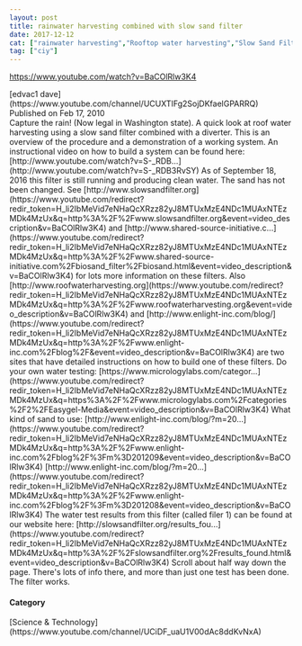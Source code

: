 ```yaml
---
layout: post
title: rainwater harvesting combined with slow sand filter
date: 2017-12-12
cat: ["rainwater harvesting","Rooftop water harvesting","Slow Sand Filter","slow sand filter"]
tag: ["ciy"]
---
```


https://www.youtube.com/watch?v=BaCOlRlw3K4
<div id="top-row" class="style-scope ytd-video-secondary-info-renderer">
<div id="upload-info" class="style-scope ytd-video-owner-renderer">
<div id="owner-container" class="style-scope ytd-video-owner-renderer">[edvac1 dave](https://www.youtube.com/channel/UCUXTIFg2SojDKfaelGPARRQ)</div>
<span class="date style-scope ytd-video-secondary-info-renderer">Published on Feb 17, 2010</span></div>
<div id="sponsor-button" class="style-scope ytd-video-owner-renderer">
<span id="watch7-subscription-container" class="style-scope ytd-subscribe-button-renderer"></span></div>
</div>
<div id="content" class="style-scope ytd-expander">Capture the rain! (Now legal in Washington state). A quick look at roof water harvesting using a slow sand filter combined with a diverter. This is an overview of the procedure and a demonstration of a working system. An instructional video on how to build a system can be found here: [http://www.youtube.com/watch?v=S-_RDB...](http://www.youtube.com/watch?v=S-_RDB3RvSY) As of September 18, 2016 this filter is still running and producing clean water. The sand has not been changed. See [http://www.slowsandfilter.org](https://www.youtube.com/redirect?redir_token=H_li2IbMeVid7eNHaQcXRzz82yJ8MTUxMzE4NDc1MUAxNTEzMDk4MzUx&q=http%3A%2F%2Fwww.slowsandfilter.org&event=video_description&v=BaCOlRlw3K4) and [http://www.shared-source-initiative.c...](https://www.youtube.com/redirect?redir_token=H_li2IbMeVid7eNHaQcXRzz82yJ8MTUxMzE4NDc1MUAxNTEzMDk4MzUx&q=http%3A%2F%2Fwww.shared-source-initiative.com%2Fbiosand_filter%2Fbiosand.html&event=video_description&v=BaCOlRlw3K4) for lots more information on these filters. Also [http://www.roofwaterharvesting.org](https://www.youtube.com/redirect?redir_token=H_li2IbMeVid7eNHaQcXRzz82yJ8MTUxMzE4NDc1MUAxNTEzMDk4MzUx&q=http%3A%2F%2Fwww.roofwaterharvesting.org&event=video_description&v=BaCOlRlw3K4) and [http://www.enlight-inc.com/blog/](https://www.youtube.com/redirect?redir_token=H_li2IbMeVid7eNHaQcXRzz82yJ8MTUxMzE4NDc1MUAxNTEzMDk4MzUx&q=http%3A%2F%2Fwww.enlight-inc.com%2Fblog%2F&event=video_description&v=BaCOlRlw3K4) are two sites that have detailed instructions on how to build one of these filters. Do your own water testing: [https://www.micrologylabs.com/categor...](https://www.youtube.com/redirect?redir_token=H_li2IbMeVid7eNHaQcXRzz82yJ8MTUxMzE4NDc1MUAxNTEzMDk4MzUx&q=https%3A%2F%2Fwww.micrologylabs.com%2Fcategories%2F2%2FEasygel-Media&event=video_description&v=BaCOlRlw3K4) What kind of sand to use: [http://www.enlight-inc.com/blog/?m=20...](https://www.youtube.com/redirect?redir_token=H_li2IbMeVid7eNHaQcXRzz82yJ8MTUxMzE4NDc1MUAxNTEzMDk4MzUx&q=http%3A%2F%2Fwww.enlight-inc.com%2Fblog%2F%3Fm%3D201209&event=video_description&v=BaCOlRlw3K4) [http://www.enlight-inc.com/blog/?m=20...](https://www.youtube.com/redirect?redir_token=H_li2IbMeVid7eNHaQcXRzz82yJ8MTUxMzE4NDc1MUAxNTEzMDk4MzUx&q=http%3A%2F%2Fwww.enlight-inc.com%2Fblog%2F%3Fm%3D201208&event=video_description&v=BaCOlRlw3K4) The water test results from this filter (called filer 1) can be found at our website here: [http://slowsandfilter.org/results_fou...](https://www.youtube.com/redirect?redir_token=H_li2IbMeVid7eNHaQcXRzz82yJ8MTUxMzE4NDc1MUAxNTEzMDk4MzUx&q=http%3A%2F%2Fslowsandfilter.org%2Fresults_found.html&event=video_description&v=BaCOlRlw3K4) Scroll about half way down the page. There's lots of info there, and more than just one test has been done. The filter works.</div>
<div id="always-shown" class="style-scope ytd-metadata-row-container-renderer"></div>
<div id="collapsible" class="style-scope ytd-metadata-row-container-renderer">

#### Category

<div id="content" class="style-scope ytd-metadata-row-renderer">[Science & Technology](https://www.youtube.com/channel/UCiDF_uaU1V00dAc8ddKvNxA)</div>
</div>